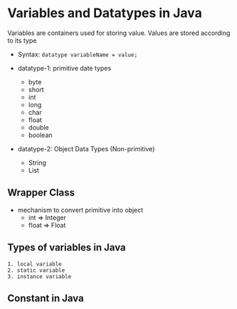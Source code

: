 # Variables and Datatypes in Java
Variables are containers used for storing value. Values are stored according to its type
- Syntax: `datatype variableName = value;`

- datatype-1: primitive date types
    - byte 
    - short 
    - int
    - long
    - char
    - float
    - double
    - boolean
- datatype-2: Object Data Types (Non-primitive)
    - String
    - List

## Wrapper Class
- mechanism to convert primitive into object
    -  int => Integer
    -  float => Float
    
## Types of variables in Java
    1. local variable
    2. static variable
    3. instance variable

## Constant in Java




